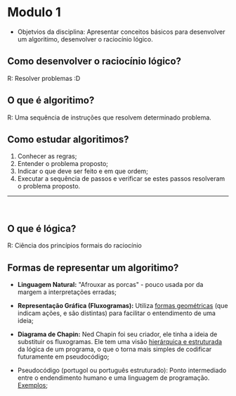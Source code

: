 # Modulo 1

 - Objetvios  da disciplina: Apresentar conceitos básicos para desenvolver um algoritimo, desenvolver o raciocínio lógico.

 ## Como desenvolver o raciocínio lógico?

 R: Resolver problemas :D

## O que é algoritimo?

R: Uma sequência de instruções que resolvem determinado problema.

## Como estudar algoritimos?
1) Conhecer as regras;
2) Entender o problema proposto;
3) Indicar o que deve ser feito e em que ordem;
4) Executar a sequência de passos e verificar se estes passos resolveram o problema proposto.

---
<br>

## O que é lógica?

R: Ciência dos princípios formais do raciocínio

## Formas de representar um algoritimo?

- **Linguagem Natural:** "Afrouxar as porcas" - pouco usada por da margem a interpretações erradas;

- **Representação Gráfica (Fluxogramas):**  Utiliza [formas geométricas](https://cdn.discordapp.com/attachments/1024371624507609099/1024371644501852282/unknown.png) (que indicam ações, e são distintas) para facilitar o entendimento de uma ideia;

- **Diagrama de Chapin:** Ned Chapin foi seu criador, ele tinha a ideia de substituir os fluxogramas. Ele tem uma visão [hierárquica e estruturada](https://cdn.discordapp.com/attachments/1024371624507609099/1024373807298904114/unknown.png) da lógica de um programa, o que o torna mais simples de codificar futuramente em pseudocódigo;

- Pseudocódigo (portugol ou português estruturado): Ponto intermediado entre o endendimento humano e uma linguagem de programação. [Exemplos](https://cdn.discordapp.com/attachments/1024371624507609099/1024374293951418378/unknown.png);
